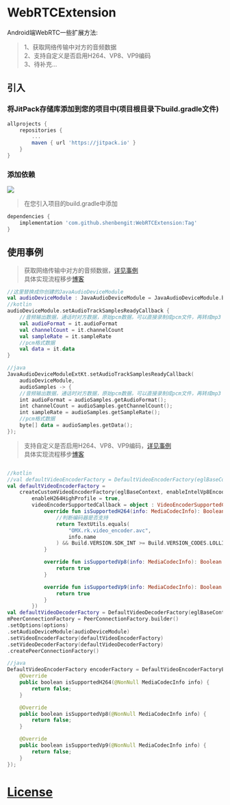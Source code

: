 # WebRTCExtension
Android端WebRTC一些扩展方法:

>1、获取网络传输中对方的音频数据     
>2、支持自定义是否启用H264、VP8、VP9编码    
>3、待补充...

## 引入
### 将JitPack存储库添加到您的项目中(项目根目录下build.gradle文件)
```gradle
allprojects {
    repositories {
        ...
        maven { url 'https://jitpack.io' }
    }
}
```
### 添加依赖
[![](https://jitpack.io/v/shenbengit/WebRTCExtension.svg)](https://jitpack.io/#shenbengit/WebRTCExtension)
> 在您引入项目的build.gradle中添加
```gradle
dependencies {
    implementation 'com.github.shenbengit:WebRTCExtension:Tag'
}
```
## 使用事例
>获取网络传输中对方的音频数据，[详见事例](https://github.com/shenbengit/WebRTCExtension/blob/7e4e63f3e64f0344fc35022051c410a3cb531ba7/app/src/main/java/com/shencoder/webrtcextensiondemo/WebRTCManager.kt#L51)    
>具体实现流程移步[博客](https://blog.csdn.net/csdn_shen0221/article/details/119846853)
```kotlin
//这里替换成你创建的JavaAudioDeviceModule
val audioDeviceModule : JavaAudioDeviceModule = JavaAudioDeviceModule.builder(applicationContext).createAudioDeviceModule()
//kotlin
audioDeviceModule.setAudioTrackSamplesReadyCallback {
    //音频输出数据，通话时对方数据，原始pcm数据，可以直接录制成pcm文件，再转成mp3
    val audioFormat = it.audioFormat
    val channelCount = it.channelCount
    val sampleRate = it.sampleRate
    //pcm格式数据
    val data = it.data
}

//java
JavaAudioDeviceModuleExtKt.setAudioTrackSamplesReadyCallback(
    audioDeviceModule,
    audioSamples -> {
    //音频输出数据，通话时对方数据，原始pcm数据，可以直接录制成pcm文件，再转成mp3
    int audioFormat = audioSamples.getAudioFormat();
    int channelCount = audioSamples.getChannelCount();
    int sampleRate = audioSamples.getSampleRate();
    //pcm格式数据
    byte[] data = audioSamples.getData();
});
```

>支持自定义是否启用H264、VP8、VP9编码，[详见事例](https://github.com/shenbengit/WebRTCExtension/blob/21bc32beb66cbd904810ee452fb0e8e1a34dbb33/app/src/main/java/com/shencoder/webrtcextensiondemo/WebRTCManager.kt#L84)    
>具体实现流程移步[博客](https://blog.csdn.net/csdn_shen0221/article/details/119982257)
```kotlin

//kotlin
//val defaultVideoEncoderFactory = DefaultVideoEncoderFactory(eglBaseContext, true, true)
val defaultVideoEncoderFactory =
    createCustomVideoEncoderFactory(eglBaseContext, enableIntelVp8Encoder = true,
        enableH264HighProfile = true,
        videoEncoderSupportedCallback = object : VideoEncoderSupportedCallback {
            override fun isSupportedH264(info: MediaCodecInfo): Boolean {
                //判断编码器是否支持
                return TextUtils.equals(
                    "OMX.rk.video_encoder.avc",
                    info.name
                ) && Build.VERSION.SDK_INT >= Build.VERSION_CODES.LOLLIPOP
            }

            override fun isSupportedVp8(info: MediaCodecInfo): Boolean {
                return true
            }

            override fun isSupportedVp9(info: MediaCodecInfo): Boolean {
                return true
            }
        })
val defaultVideoDecoderFactory = DefaultVideoDecoderFactory(eglBaseContext)
mPeerConnectionFactory = PeerConnectionFactory.builder()
.setOptions(options)
.setAudioDeviceModule(audioDeviceModule)
.setVideoEncoderFactory(defaultVideoEncoderFactory)
.setVideoDecoderFactory(defaultVideoDecoderFactory)
.createPeerConnectionFactory()

//java
DefaultVideoEncoderFactory encoderFactory = DefaultVideoEncoderFactoryExtKt.createCustomVideoEncoderFactory(eglBaseContext, true, , true, new VideoEncoderSupportedCallback() {
    @Override
    public boolean isSupportedH264(@NonNull MediaCodecInfo info) {
        return false;
    }

    @Override
    public boolean isSupportedVp8(@NonNull MediaCodecInfo info) {
        return false;
    }

    @Override
    public boolean isSupportedVp9(@NonNull MediaCodecInfo info) {
        return false;
    }
});
```
# [License](https://github.com/shenbengit/WebRTCExtension/blob/master/LICENSE)
